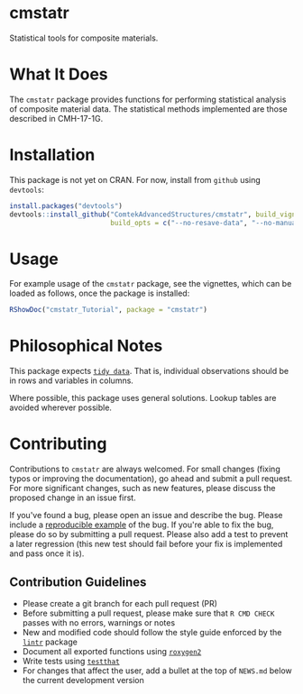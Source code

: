 # cmstatr
Statistical tools for composite materials.

# What It Does
The `cmstatr` package provides functions for performing statistical analysis
of composite material data. The statistical methods implemented are those
described in CMH-17-1G.

# Installation
This package is not yet on CRAN. For now, install from `github` using
`devtools`:

```r
install.packages("devtools")
devtools::install_github("ComtekAdvancedStructures/cmstatr", build_vignettes = TRUE,
                         build_opts = c("--no-resave-data", "--no-manual"))
```

# Usage
For example usage of the `cmstatr` package, see the vignettes, which can be
loaded as follows, once the package is installed:

```r
RShowDoc("cmstatr_Tutorial", package = "cmstatr")
```

# Philosophical Notes
This package expects
[`tidy data`](https://www.jstatsoft.org/article/view/v059i10).
That is, individual observations should be in rows and variables in columns.

Where possible, this package uses general solutions. Lookup tables are avoided
wherever possible.

# Contributing
Contributions to `cmstatr` are always welcomed. For small changes (fixing typos
or improving the documentation), go ahead and submit a pull request. For more
significant changes, such as new features, please discuss the proposed change
in an issue first.

If you've found a bug, please open an issue and describe the bug. Please
include a [reproducible example](https://reprex.tidyverse.org/) of the bug.
If you're able to fix the bug, please do so by submitting a pull request.
Please also add a test to prevent a later regression (this new test should
fail before your fix is implemented and pass once it is).

## Contribution Guidelines
- Please create a git branch for each pull request (PR)
- Before submitting a pull request, please make sure that `R CMD CHECK`
  passes with no errors, warnings or notes
- New and modified code should follow the style guide enforced by the
  [`lintr`](https://cran.r-project.org/package=lintr)
  package
- Document all exported functions using
  [`roxygen2`](https://cran.r-project.org/package=roxygen2)
- Write tests using [`testthat`](https://cran.r-project.org/package=testthat)
- For changes that affect the user, add a bullet at the top of `NEWS.md` below
  the current development version
